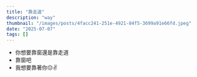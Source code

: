 ```yaml
---
title: "靠走道"
description: "way"
thumbnail: "/images/posts/4facc241-251e-4921-84f5-3699a91e66fd.jpeg"
date: "2025-07-07"
tags: []
---
```

- 你想要靠窗還是靠走道
- 靠窗吧
- 我想要靠著你😔✌️

